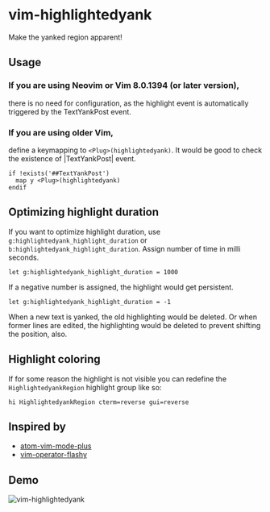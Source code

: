 # vim-highlightedyank
Make the yanked region apparent!

## Usage

### If you are using Neovim or Vim 8.0.1394 (or later version),
there is no need for configuration, as the highlight event is automatically triggered by the TextYankPost event.

### If you are using older Vim,

define a keymapping to `<Plug>(highlightedyank)`. It would be good to check the existence of |TextYankPost| event.

```vim
if !exists('##TextYankPost')
  map y <Plug>(highlightedyank)
endif
```

## Optimizing highlight duration

If you want to optimize highlight duration, use `g:highlightedyank_highlight_duration` or `b:highlightedyank_highlight_duration`. Assign number of time in milli seconds.

```vim
let g:highlightedyank_highlight_duration = 1000
```

If a negative number is assigned, the highlight would get persistent.

```vim
let g:highlightedyank_highlight_duration = -1
```

When a new text is yanked, the old highlighting would be deleted. Or when
former lines are edited, the highlighting would be deleted to prevent shifting
the position, also.

## Highlight coloring

If for some reason the highlight is not visible you can redefine the
`HighlightedyankRegion` highlight group like so:

```
hi HighlightedyankRegion cterm=reverse gui=reverse
```

## Inspired by

 - [atom-vim-mode-plus](https://github.com/t9md/atom-vim-mode-plus)
 - [vim-operator-flashy](https://github.com/haya14busa/vim-operator-flashy)

## Demo
![vim-highlightedyank](http://i.imgur.com/HulyZ6n.gif)

